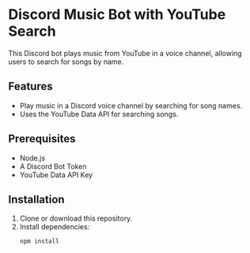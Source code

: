 # Discord Music Bot with YouTube Search

This Discord bot plays music from YouTube in a voice channel, allowing users to search for songs by name.

## Features

- Play music in a Discord voice channel by searching for song names.
- Uses the YouTube Data API for searching songs.

## Prerequisites

- Node.js
- A Discord Bot Token
- YouTube Data API Key

## Installation

1. Clone or download this repository.
2. Install dependencies:
   ```bash
   npm install
